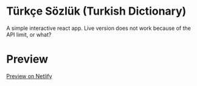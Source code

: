 # Türkçe Sözlük (Turkish Dictionary)
A simple interactive react app. Live version does not work because of the API limit, or what?

# Preview
[Preview on Netlify](https://turkcesozluk.netlify.app/)